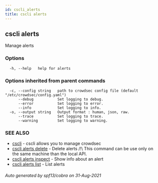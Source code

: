 ```yaml
---
id: cscli_alerts
title: cscli alerts
---
```

## cscli alerts

Manage alerts

### Options

```
  -h, --help   help for alerts
```

### Options inherited from parent commands

```
  -c, --config string   path to crowdsec config file (default "/etc/crowdsec/config.yaml")
      --debug           Set logging to debug.
      --error           Set logging to error.
      --info            Set logging to info.
  -o, --output string   Output format : human, json, raw.
      --trace           Set logging to trace.
      --warning         Set logging to warning.
```

### SEE ALSO

* [cscli](/docs/cscli/cscli)	 - cscli allows you to manage crowdsec
* [cscli alerts delete](/docs/cscli/cscli_alerts_delete)	 - Delete alerts
/!\ This command can be use only on the same machine than the local API.
* [cscli alerts inspect](/docs/cscli/cscli_alerts_inspect)	 - Show info about an alert
* [cscli alerts list](/docs/cscli/cscli_alerts_list)	 - List alerts

###### Auto generated by spf13/cobra on 31-Aug-2021
